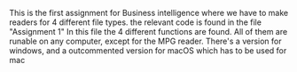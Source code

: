 This is the first assignment for Business intelligence where we have to make readers for 4 different file types.
the relevant code is found in the file "Assignment 1"
In this file the 4 different functions are found. All of them are runable on any computer, except for the MPG reader. There's a version for windows, and a outcommented version for macOS which has to be used for mac
